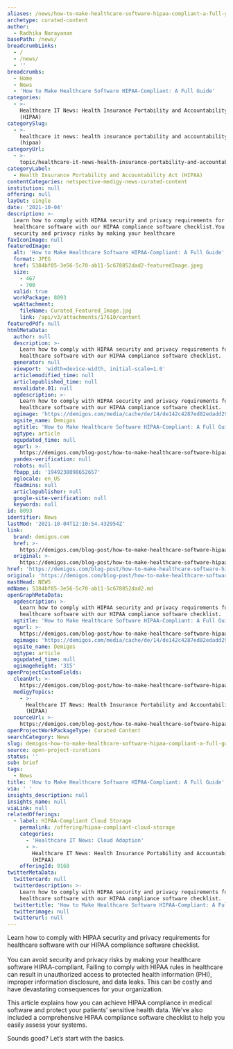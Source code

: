 ```yaml
---
aliases: /news/how-to-make-healthcare-software-hipaa-compliant-a-full-guide
archetype: curated-content
author:
  - Radhika Narayanan
basePath: /news/
breadcrumbLinks:
  - /
  - /news/
  - ''
breadcrumbs:
  - Home
  - News
  - 'How to Make Healthcare Software HIPAA-Compliant: A Full Guide'
categories:
  - >-
    Healthcare IT News: Health Insurance Portability and Accountability Act
    (HIPAA)
categorySlug:
  - >-
    healthcare it news: health insurance portability and accountability act
    (hipaa)
categoryUrl:
  - >-
    topic/healthcare-it-news-health-insurance-portability-and-accountability-act-hipaa
categoryLabel:
  - Health Insurance Portability and Accountability Act (HIPAA)
contentCategories: netspective-medigy-news-curated-content
institution: null
offering: null
layOut: single
date: '2021-10-04'
description: >-
  Learn how to comply with HIPAA security and privacy requirements for
  healthcare software with our HIPAA compliance software checklist.You can avoid
  security and privacy risks by making your healthcare
favIconImage: null
featuredImage:
  alt: 'How to Make Healthcare Software HIPAA-Compliant: A Full Guide'
  format: JPEG
  href: 5384bf05-3e56-5c70-ab11-5c678852dad2-featuredImage.jpeg
  size:
    - 467
    - 700
  valid: true
  workPackage: 8093
  wpAttachment:
    fileName: Curated_Featured_Image.jpg
    link: /api/v3/attachments/17610/content
featuredPdf: null
htmlMetaData:
  author: null
  description: >-
    Learn how to comply with HIPAA security and privacy requirements for
    healthcare software with our HIPAA compliance software checklist.
  generator: null
  viewport: 'width=device-width, initial-scale=1.0'
  articlemodified_time: null
  articlepublished_time: null
  msvalidate.01: null
  ogdescription: >-
    Learn how to comply with HIPAA security and privacy requirements for
    healthcare software with our HIPAA compliance software checklist.
  ogimage: 'https://demigos.com/media/cache/de/14/de142c4287ed82edadd29b3598a31a48.jpg'
  ogsite_name: Demigos
  ogtitle: 'How to Make Healthcare Software HIPAA-Compliant: A Full Guide'
  ogtype: article
  ogupdated_time: null
  ogurl: >-
    https://demigos.com/blog-post/how-to-make-healthcare-software-hipaa-compliant/
  yandex-verification: null
  robots: null
  fbapp_id: '1949238098652657'
  oglocale: en_US
  fbadmins: null
  articlepublisher: null
  google-site-verification: null
  keywords: null
id: 8093
identifier: News
lastMod: '2021-10-04T12:10:54.432954Z'
link:
  brand: demigos.com
  href: >-
    https://demigos.com/blog-post/how-to-make-healthcare-software-hipaa-compliant/
  original: >-
    https://demigos.com/blog-post/how-to-make-healthcare-software-hipaa-compliant/
href: 'https://demigos.com/blog-post/how-to-make-healthcare-software-hipaa-compliant/'
original: 'https://demigos.com/blog-post/how-to-make-healthcare-software-hipaa-compliant/'
mastHead: NEWS
mdName: 5384bf05-3e56-5c70-ab11-5c678852dad2.md
openGraphMetaData:
  ogdescription: >-
    Learn how to comply with HIPAA security and privacy requirements for
    healthcare software with our HIPAA compliance software checklist.
  ogtitle: 'How to Make Healthcare Software HIPAA-Compliant: A Full Guide'
  ogurl: >-
    https://demigos.com/blog-post/how-to-make-healthcare-software-hipaa-compliant/
  ogimage: 'https://demigos.com/media/cache/de/14/de142c4287ed82edadd29b3598a31a48.jpg'
  ogsite_name: Demigos
  ogtype: article
  ogupdated_time: null
  ogimageheight: '315'
openProjectCustomFields:
  cleanUrl: >-
    https://demigos.com/blog-post/how-to-make-healthcare-software-hipaa-compliant/
  medigyTopics:
    - >-
      Healthcare IT News: Health Insurance Portability and Accountability Act
      (HIPAA)
  sourceUrl: >-
    https://demigos.com/blog-post/how-to-make-healthcare-software-hipaa-compliant/
openProjectWorkPackageType: Curated Content
searchCategory: News
slug: demigos-how-to-make-healthcare-software-hipaa-compliant-a-full-guide
source: open-project-curations
status: ''
sub: brief
tags:
  - News
title: 'How to Make Healthcare Software HIPAA-Compliant: A Full Guide'
via: ' '
insights_description: null
insights_name: null
viaLink: null
relatedOfferings:
  - label: HIPAA-Compliant Cloud Storage
    permalink: /offering/hipaa-compliant-cloud-storage
    categories:
      - 'Healthcare IT News: Cloud Adoption'
      - >-
        Healthcare IT News: Health Insurance Portability and Accountability Act
        (HIPAA)
    offeringId: 9168
twitterMetaData:
  twittercard: null
  twitterdescription: >-
    Learn how to comply with HIPAA security and privacy requirements for
    healthcare software with our HIPAA compliance software checklist.
  twittertitle: 'How to Make Healthcare Software HIPAA-Compliant: A Full Guide'
  twitterimage: null
  twitterurl: null
---
```

<p>Learn how to comply with HIPAA security and privacy requirements for healthcare software with our HIPAA compliance software checklist.<br><br>You can avoid security and privacy risks by making your healthcare software HIPAA-compliant. Failing to comply with HIPAA rules in healthcare can result in unauthorized access to protected health information (PHI), improper information disclosure, and data leaks. This can be costly and have devastating consequences for your organization.</p><p>This article explains how you can achieve HIPAA compliance in medical software and protect your patients’ sensitive health data. We’ve also included a comprehensive HIPAA compliance software checklist to help you easily assess your systems.&nbsp;</p><p>Sounds good? Let’s start with the basics.</p>
